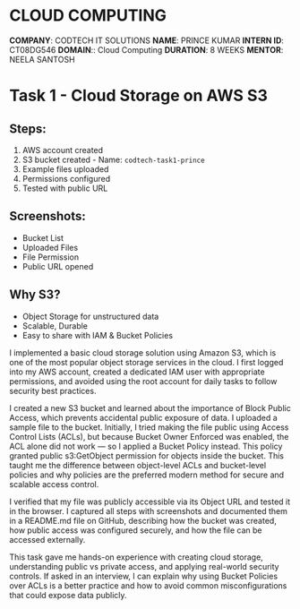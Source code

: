 # CLOUD COMPUTING 
**COMPANY**: CODTECH IT SOLUTIONS
**NAME**: PRINCE KUMAR 
**INTERN ID**: CT08DG546
**DOMAIN**:: Cloud Computing
**DURATION**: 8 WEEKS
**MENTOR**: NEELA SANTOSH

# Task 1 - Cloud Storage on AWS S3

## Steps:
1. AWS account created
2. S3 bucket created - Name: `codtech-task1-prince`
3. Example files uploaded
4. Permissions configured
5. Tested with public URL

## Screenshots:
- Bucket List
- Uploaded Files
- File Permission
- Public URL opened

## Why S3?
- Object Storage for unstructured data
- Scalable, Durable
- Easy to share with IAM & Bucket Policies

I implemented a basic cloud storage solution using Amazon S3, which is one of the most popular object storage services in the cloud. I first logged into my AWS account, created a dedicated IAM user with appropriate permissions, and avoided using the root account for daily tasks to follow security best practices.

I created a new S3 bucket and learned about the importance of Block Public Access, which prevents accidental public exposure of data. I uploaded a sample file to the bucket. Initially, I tried making the file public using Access Control Lists (ACLs), but because Bucket Owner Enforced was enabled, the ACL alone did not work — so I applied a Bucket Policy instead. This policy granted public s3:GetObject permission for objects inside the bucket. This taught me the difference between object-level ACLs and bucket-level policies and why policies are the preferred modern method for secure and scalable access control.

I verified that my file was publicly accessible via its Object URL and tested it in the browser. I captured all steps with screenshots and documented them in a README.md file on GitHub, describing how the bucket was created, how public access was configured securely, and how the file can be accessed externally.

This task gave me hands-on experience with creating cloud storage, understanding public vs private access, and applying real-world security controls. If asked in an interview, I can explain why using Bucket Policies over ACLs is a better practice and how to avoid common misconfigurations that could expose data publicly.


